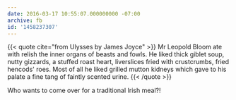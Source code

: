 ```yaml
---
date: 2016-03-17 10:55:07.000000000 -07:00
archive: fb
id: '1458237307'
---
```


{{< quote cite="from Ulysses by James Joyce" >}}
Mr Leopold Bloom ate with relish the inner organs of beasts and fowls. He liked thick giblet soup, nutty gizzards, a stuffed roast heart, liverslices fried with crustcrumbs, fried hencods' roes. Most of all he liked grilled mutton kidneys which gave to his palate a fine tang of faintly scented urine.
{{< /quote >}}

Who wants to come over for a traditional Irish meal?!
